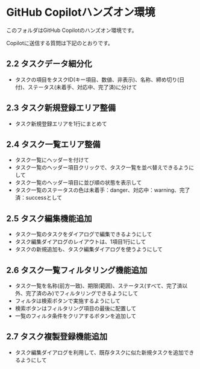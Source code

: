 # GitHub Copilotハンズオン環境

このフォルダはGitHub Copilotのハンズオン環境です。

Copilotに送信する質問は下記のとおりです。

## 2.2 タスクデータ細分化

- タスクの項目をタスクID(キー項目、数値、非表示)、名称、締め切り(日付)、ステータス(未着手、対応中、完了済)に分けて

## 2.3 タスク新規登録エリア整備

- タスク新規登録エリアを1行にまとめて

## 2.4 タスク一覧エリア整備

- タスク一覧にヘッダーを付けて
- タスク一覧のヘッダー項目クリックで、タスク一覧を並べ替えできるようにして
- タスク一覧のヘッダー項目に並び順の状態を表示して
- タスク一覧のステータスの色は未着手：danger、対応中：warning、完了済：successとして

## 2.5 タスク編集機能追加

- タスク一覧のタスクをダイアログで編集できるようにして
- タスク編集ダイアログのレイアウトは、1項目1行にして
- タスクの新規追加も、タスク編集ダイアログを使うようにして

## 2.6 タスク一覧フィルタリング機能追加

- タスク一覧を名称(前方一致)、期限(範囲)、ステータス(すべて、完了済以外、完了済のみ)でフィルタリングできるようにして
- フィルタは検索ボタンで実施するようにして
- 検索ボタンはフィルタリング項目の最後に配置して
- 一覧のフィルタ条件をクリアするボタンを追加して

## 2.7 タスク複製登録機能追加

- タスク編集ダイアログを利用して、既存タスクに似た新規タスクを追加できるようにして

